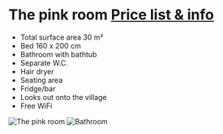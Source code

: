 # The pink room [Price list & info](/en/pricelist/)

* Total surface area 30 m²
* Bed 160 x 200 cm
* Bathroom with bathtub
* Separate W.C.
* Hair dryer
* Seating area
* Fridge/bar 
* Looks out onto the village
* Free WiFi

![The pink room](/images/chambre-rose.jpg)
![Bathroom](/images/chambre-rose-detail.jpg)